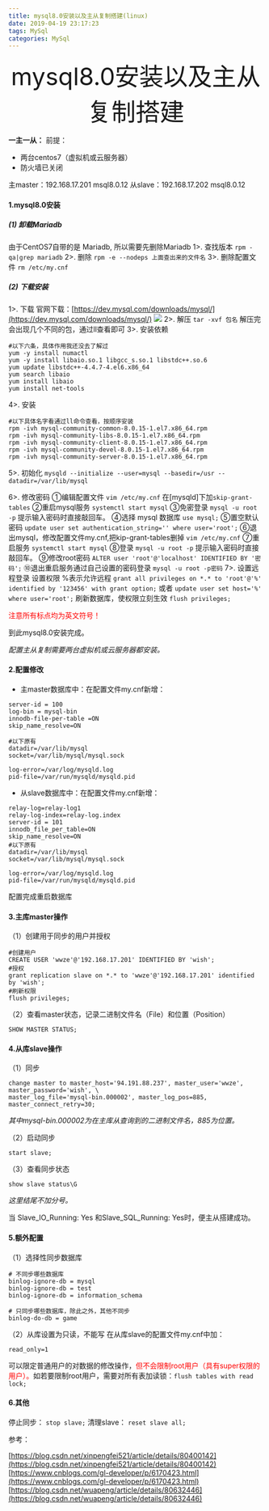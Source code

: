 ```yaml
---
title: mysql8.0安装以及主从复制搭建(linux)
date: 2019-04-19 23:17:23
tags: MySql
categories: MySql
---
```


<div align='center' ><font size='70'>mysql8.0安装以及主从复制搭建</font></div>

**一主一从：**
前提：

* 两台centos7（虚拟机或云服务器）
* 防火墙已关闭

主master：192.168.17.201 			msql8.0.12
从slave：192.168.17.202		msql8.0.12

<!-- more -->

#### 1.mysql8.0安装 ####
##### (1) 卸载Mariadb #####
由于CentOS7自带的是 Mariadb, 所以需要先删除Mariadb
1>. 查找版本
`rpm -qa|grep mariadb`
2>. 删除
`rpm -e --nodeps 上面查出来的文件名`
3>. 删除配置文件
` rm /etc/my.cnf `

##### (2) 下载安装 #####
1>. 下载
官网下载：[https://dev.mysql.com/downloads/mysql/](https://dev.mysql.com/downloads/mysql/)
![](https://fuzui.oss-cn-shenzhen.aliyuncs.com/img/20190415171239.png)
2>. 解压
`tar -xvf 包名`
解压完会出现几个不同的包，通过ll查看即可
3>. 安装依赖
```linux
#以下六条，具体作用我还没去了解过
yum -y install numactl
yum -y install libaio.so.1 libgcc_s.so.1 libstdc++.so.6
yum update libstdc++-4.4.7-4.el6.x86_64
yum search libaio
yum install libaio
yum install net-tools
````
4>. 安装
```
#以下具体名字看通过ll命令查看，按顺序安装
rpm -ivh mysql-community-common-8.0.15-1.el7.x86_64.rpm
rpm -ivh mysql-community-libs-8.0.15-1.el7.x86_64.rpm
rpm -ivh mysql-community-client-8.0.15-1.el7.x86_64.rpm
rpm -ivh mysql-community-devel-8.0.15-1.el7.x86_64.rpm
rpm -ivh mysql-community-server-8.0.15-1.el7.x86_64.rpm
````
5>. 初始化
`mysqld --initialize --user=mysql --basedir=/usr --datadir=/var/lib/mysql`

6>. 修改密码
①编辑配置文件
`vim /etc/my.cnf`
在[mysqld]下加`skip-grant-tables`
②重启mysql服务
`systemctl start mysql`
③免密登录
`mysql -u root -p`
提示输入密码时直接敲回车。
④选择 mysql 数据库
`use mysql;`
⑤置空默认密码
`update user set authentication_string='' where user='root';`
⑥退出mysql，修改配置文件my.cnf,把kip-grant-tables删掉
`vim /etc/my.cnf`
⑦重启服务
`systemctl start mysql`
⑧登录
`mysql -u root -p`
提示输入密码时直接敲回车。
⑨修改root密码
`ALTER user 'root'@'localhost' IDENTIFIED BY '密码';`
⑩退出重启服务通过自己设置的密码登录
`mysql -u root -p密码`
7>. 设置远程登录
设置权限 %表示允许远程
`grant all privileges on *.* to 'root'@'%' identified by '123456' with grant option;`
或者
`update user set host='%' where user='root';`
刷新数据库，使权限立刻生效
`flush privileges;`

<font color="red">注意所有标点均为英文符号！</font>

到此mysql8.0安装完成。


*配置主从复制需要两台虚拟机或云服务器都安装。*


#### 2.配置修改 ####
* 主master数据库中：在配置文件my.cnf新增：
```linux
server-id = 100
log-bin = mysql-bin
innodb-file-per-table =ON
skip_name_resolve=ON

#以下原有
datadir=/var/lib/mysql
socket=/var/lib/mysql/mysql.sock

log-error=/var/log/mysqld.log
pid-file=/var/run/mysqld/mysqld.pid
```
* 从slave数据库中：在配置文件my.cnf新增：
```linux
relay-log=relay-log1
relay-log-index=relay-log.index
server-id = 101
innodb_file_per_table=ON
skip_name_resolve=ON
#以下原有
datadir=/var/lib/mysql
socket=/var/lib/mysql/mysql.sock

log-error=/var/log/mysqld.log
pid-file=/var/run/mysqld/mysqld.pid
```

配置完成重启数据库

#### 3.主库master操作 ####
（1）创建用于同步的用户并授权
```linux
#创建用户
CREATE USER 'wwze'@'192.168.17.201' IDENTIFIED BY 'wish';
#授权
grant replication slave on *.* to 'wwze'@'192.168.17.201' identified by 'wish';
#刷新权限
flush privileges;
```
（2）查看master状态，记录二进制文件名（File）和位置（Position）

```linux
SHOW MASTER STATUS;
```

#### 4.从库slave操作 ####

（1）同步
```linux
change master to master_host='94.191.88.237', master_user='wwze', master_password='wish', \
master_log_file='mysql-bin.000002', master_log_pos=885, master_connect_retry=30;
```
*其中mysql-bin.000002为在主库从查询到的二进制文件名，885为位置。*

（2）启动同步
```linux
start slave;
```
（3）查看同步状态
```linux
show slave status\G
```
*这里结尾不加分号。*

当 Slave_IO_Running: Yes 和Slave_SQL_Running: Yes时，便主从搭建成功。


#### 5.额外配置 ####
（1）选择性同步数据库
```linux
# 不同步哪些数据库  
binlog-ignore-db = mysql  
binlog-ignore-db = test  
binlog-ignore-db = information_schema  
  
# 只同步哪些数据库，除此之外，其他不同步  
binlog-do-db = game
```
（2）从库设置为只读，不能写
在从库slave的配置文件my.cnf中加：
```linux
read_only=1
```
可以限定普通用户的对数据的修改操作，<font color="red">但不会限制root用户（具有super权限的用户）。</font>如若要限制root用户，需要对所有表加读锁：`flush tables with read lock;`

#### 6.其他 ####
停止同步：
`stop slave;`
清理slave：
`reset slave all; `

参考：

[https://blog.csdn.net/xinpengfei521/article/details/80400142](https://blog.csdn.net/xinpengfei521/article/details/80400142)
[https://www.cnblogs.com/gl-developer/p/6170423.html](https://www.cnblogs.com/gl-developer/p/6170423.html)
[https://blog.csdn.net/wuapeng/article/details/80632446](https://blog.csdn.net/wuapeng/article/details/80632446)